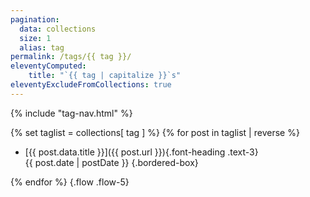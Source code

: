 ```yaml
---
pagination:
  data: collections
  size: 1
  alias: tag
permalink: /tags/{{ tag }}/
eleventyComputed:
    title: "`{{ tag | capitalize }}`s"
eleventyExcludeFromCollections: true
---
```


{% include "tag-nav.html" %}

{% set taglist = collections[ tag ] %}
{% for post in taglist | reverse %}

- [{{ post.data.title }}]({{ post.url }}){.font-heading .text-3}  
  <time class="italic" datetime="{{ post.date.toISOString() }}">{{ post.date | postDate }}</time> {.bordered-box}

{% endfor %}
{.flow .flow-5}
